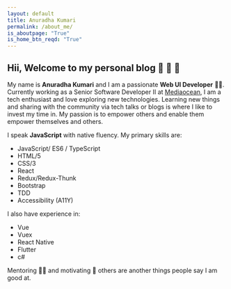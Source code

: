 ```yaml
---
layout: default
title: Anuradha Kumari
permalink: /about_me/
is_aboutpage: "True"
is_home_btn_reqd: "True"
---
```


## Hii, Welcome to my personal blog :wave: :wave: :wave:

My name is **Anuradha Kumari** and I am a passionate **Web UI Developer** :woman_technologist:. Currently working as a Senior Software Developer II at [Mediaocean](https://www.mediaocean.com/), I am a tech enthusiast and love exploring new technologies. Learning new things and sharing with the community via tech talks or blogs is where I like to invest my time in. My passion is to empower others and enable them empower themselves and others. 

I speak **JavaScript** with native fluency. My primary skills are:
- JavaScript/ ES6 / TypeScript
- HTML/5
- CSS/3
- React
- Redux/Redux-Thunk
- Bootstrap
- TDD
- Accessibility (A11Y)

I also have experience in:
- Vue
- Vuex
- React Native
- Flutter
- c#


Mentoring :woman_teacher: and motivating :butterfly: others are another things people say I am good at. 



